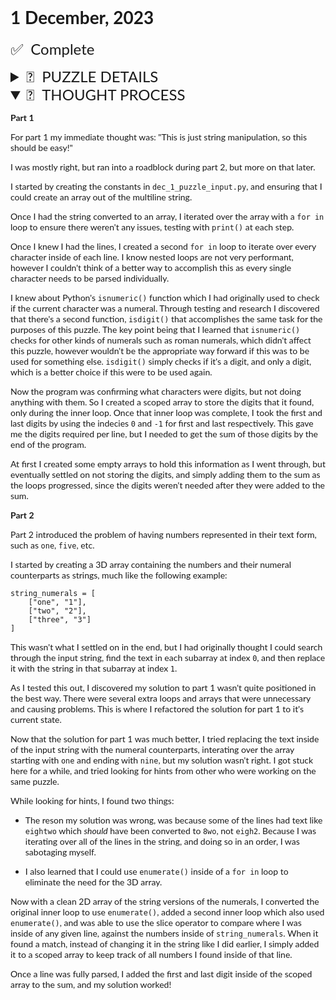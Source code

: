 <style>
    body {
        font-family: 'Lato', sans-serif;
    }

    span {
        font-size: 1.5rem;
        display: block;
    }

    span::before,
    summary::before {
        padding: 0 0.5em 0 0;
    }

    .complete::before {
        content: '\2705';
    }
    
    .work-in-progress::before {
        content: '\1F6A7';
    }

    .puzzle::before {
        content: '\1F9E9';
    }

    .thoughts::before {
        content: '\1F9E0';
    }

    summary {
        font-size: 1.5rem;
        text-transform: uppercase;
        cursor: pointer;
        transition: opacity 0.25s ease;
    }

    summary:hover {
        opacity: 0.7;
    }

</style>

# 1 December, 2023

<span class="complete">Complete</span>

<details>
<summary class="puzzle">Puzzle Details</summary>

**Part 1:**

You try to ask why they can't just use a weather machine ("not powerful enough") and where they're even sending you ("the sky") and why your map looks mostly blank ("you sure ask a lot of questions") and hang on did you just say the sky ("of course, where do you think snow comes from") when you realize that the Elves are already loading you into a trebuchet ("please hold still, we need to strap you in").

As they're making the final adjustments, they discover that their calibration document (your puzzle input) has been amended by a very young Elf who was apparently just excited to show off her art skills. Consequently, the Elves are having trouble reading the values on thedocument.

The newly-improved calibration document consists of lines of text; each line originally contained a specific calibration value that the Elves now need to recover. On each line, the calibration value can be found by combining the first digit and the last digit (in that order) to form a single two-digit number.

For example:

```
1abc2
pqr3stu8vwx
a1b2c3d4e5f
treb7uchet
```

In this example, the calibration values of these four lines are `12`, `38`, `15`, and `77`. Adding these together produces `142`.

Consider your entire calibration document. What is the sum of all of the calibration values?

**Part 2:**

Your calculation isn't quite right. It looks like some of the digits are actually spelled out with letters: `one`, `two`, `three`, `four`, `five`, `six`, `seven`, `eight`, and `nine` also count as valid "digits".

Equipped with this new information, you now need to find the real first and last digit on each line. For example:

```
two1nine
eightwothree
abcone2threexyz
xtwone3four
4nineeightseven2
zoneight234
7pqrstsixteen
```

In this example, the calibration values are `29`, `83`, `13`, `24`, `42`, `14`, and `76`. Adding these together produces `281`.

What is the sum of all of the calibration values?

</details>

<details open>
<summary class="thoughts">Thought Process</summary>

**Part 1**

For part 1 my immediate thought was: "This is just string manipulation, so this should be easy!"

I was mostly right, but ran into a roadblock during part 2, but more on that later.

I started by creating the constants in `dec_1_puzzle_input.py`, and ensuring that I could create an array out of the multiline string.

Once I had the string converted to an array, I iterated over the array with a `for in` loop to ensure there weren't any issues, testing with `print()` at each step.

Once I knew I had the lines, I created a second `for in` loop to iterate over every character inside of each line. I know nested loops are not very performant, however I couldn't think of a better way to accomplish this as every single character needs to be parsed individually.

I knew about Python's `isnumeric()` function which I had originally used to check if the current character was a numeral. Through testing and research I discovered that there's a second function, `isdigit()` that accomplishes the same task for the purposes of this puzzle. The key point being that I learned that `isnumeric()` checks for other kinds of numerals such as roman numerals, which didn't affect this puzzle, however wouldn't be the appropriate way forward if this was to be used for something else. `isdigit()` simply checks if it's a digit, and only a digit, which is a better choice if this were to be used again.

Now the program was confirming what characters were digits, but not doing anything with them. So I created a scoped array to store the digits that it found, only during the inner loop. Once that inner loop was complete, I took the first and last digits by using the indecies `0` and `-1` for first and last respectively. This gave me the digits required per line, but I needed to get the sum of those digits by the end of the program.

At first I created some empty arrays to hold this information as I went through, but eventually settled on not storing the digits, and simply adding them to the sum as the loops progressed, since the digits weren't needed after they were added to the sum.

**Part 2**

Part 2 introduced the problem of having numbers represented in their text form, such as `one`, `five`, etc.

I started by creating a 3D array containing the numbers and their numeral counterparts as strings, much like the following example:

```
string_numerals = [
    ["one", "1"],
    ["two", "2"],
    ["three", "3"]
]
```

This wasn't what I settled on in the end, but I had originally thought I could search through the input string, find the text in each subarray at index `0`, and then replace it with the string in that subarray at index `1`.

As I tested this out, I discovered my solution to part 1 wasn't quite positioned in the best way. There were several extra loops and arrays that were unnecessary and causing problems. This is where I refactored the solution for part 1 to it's current state.

Now that the solution for part 1 was much better, I tried replacing the text inside of the input string with the numeral counterparts, interating over the array starting with `one` and ending with `nine`, but my solution wasn't right. I got stuck here for a while, and tried looking for hints from other who were working on the same puzzle.

While looking for hints, I found two things:

- The reson my solution was wrong, was because some of the lines had text like `eightwo` which _should_ have been converted to `8wo`, not `eigh2`. Because I was iterating over all of the lines in the string, and doing so in an order, I was sabotaging myself.

- I also learned that I could use `enumerate()` inside of a `for in` loop to eliminate the need for the 3D array.

Now with a clean 2D array of the string versions of the numerals, I converted the original inner loop to use `enumerate()`, added a second inner loop which also used `enumerate()`, and was able to use the slice operator to compare where I was inside of any given line, against the numbers inside of `string_numerals`. When it found a match, instead of changing it in the string like I did earlier, I simply added it to a scoped array to keep track of all numbers I found inside of that line.

Once a line was fully parsed, I added the first and last digit inside of the scoped array to the sum, and my solution worked!

</details>
